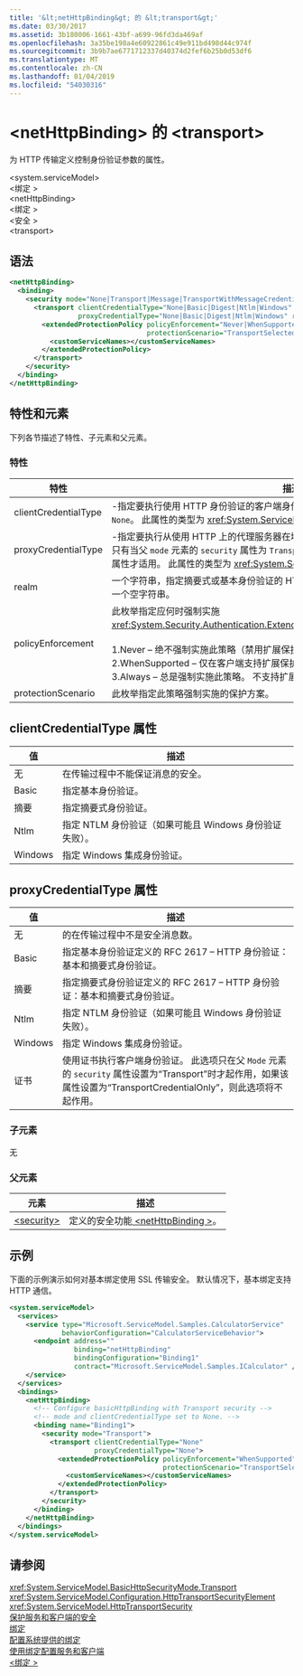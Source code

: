 ```yaml
---
title: '&lt;netHttpBinding&gt; 的 &lt;transport&gt;'
ms.date: 03/30/2017
ms.assetid: 3b180006-1661-43bf-a699-96fd3da469af
ms.openlocfilehash: 3a35be198a4e60922861c49e911bd498d44c974f
ms.sourcegitcommit: 3b9b7ae6771712337d40374d2fef6b25b0d53df6
ms.translationtype: MT
ms.contentlocale: zh-CN
ms.lasthandoff: 01/04/2019
ms.locfileid: "54030316"
---
```

# <a name="lttransportgt-of-ltnethttpbindinggt"></a>&lt;netHttpBinding&gt; 的 &lt;transport&gt;
为 HTTP 传输定义控制身份验证参数的属性。  
  
\<system.serviceModel>  
\<绑定 >  
\<netHttpBinding>  
\<绑定 >  
\<安全 >  
\<transport>  
  
## <a name="syntax"></a>语法  
  
```xml
<netHttpBinding>  
  <binding>  
    <security mode="None|Transport|Message|TransportWithMessageCredential|TransportCredentialOnly">  
      <transport clientCredentialType="None|Basic|Digest|Ntlm|Windows"  
                 proxyCredentialType="None|Basic|Digest|Ntlm|Windows" realm="string">  
        <extendedProtectionPolicy policyEnforcement="Never|WhenSupported|Always"  
                                  protectionScenario="TransportSelected|TrustedProxy">  
          <customServiceNames></customServiceNames>  
        </extendedProtectionPolicy>  
      </transport>  
    </security>  
  </binding>  
</netHttpBinding>  
```  
  
## <a name="attributes-and-elements"></a>特性和元素  
 下列各节描述了特性、子元素和父元素。  
  
### <a name="attributes"></a>特性  
  
|特性|描述|  
|---------------|-----------------|  
|clientCredentialType|-指定要执行使用 HTTP 身份验证的客户端身份验证时要使用的凭据类型。  默认值为 `None`。 此属性的类型为 <xref:System.ServiceModel.HttpClientCredentialType>。|  
|proxyCredentialType|-指定要执行从使用 HTTP 上的代理服务器在域中的客户端身份验证时要使用的凭据类型。 只有当父 `mode` 元素的 `security` 属性为 `Transport` 或 `TransportCredentialsOnly` 时，此属性才适用。 此属性的类型为 <xref:System.ServiceModel.HttpProxyCredentialType>。|  
|realm|一个字符串，指定摘要式或基本身份验证的 HTTP 身份验证方案所使用的领域。 默认值为一个空字符串。|  
|policyEnforcement|此枚举指定应何时强制实施 <xref:System.Security.Authentication.ExtendedProtection.ExtendedProtectionPolicy>。<br /><br /> 1.Never – 绝不强制实施此策略（禁用扩展保护）。<br />2.WhenSupported – 仅在客户端支持扩展保护时才强制实施此策略。<br />3.Always – 总是强制实施此策略。 不支持扩展保护的客户端将无法进行身份验证。|  
|protectionScenario|此枚举指定此策略强制实施的保护方案。|  
  
## <a name="clientcredentialtype-attribute"></a>clientCredentialType 属性  
  
|值|描述|  
|-----------|-----------------|  
|无|在传输过程中不能保证消息的安全。|  
|Basic|指定基本身份验证。|  
|摘要|指定摘要式身份验证。|  
|Ntlm|指定 NTLM 身份验证（如果可能且 Windows 身份验证失败）。|  
|Windows|指定 Windows 集成身份验证。|  
  
## <a name="proxycredentialtype-attribute"></a>proxyCredentialType 属性  
  
|值|描述|  
|-----------|-----------------|  
|无|的在传输过程中不是安全消息数。|  
|Basic|指定基本身份验证定义的 RFC 2617 – HTTP 身份验证：基本和摘要式身份验证。|  
|摘要|指定摘要式身份验证定义的 RFC 2617 – HTTP 身份验证：基本和摘要式身份验证。|  
|Ntlm|指定 NTLM 身份验证（如果可能且 Windows 身份验证失败）。|  
|Windows|指定 Windows 集成身份验证。|  
|证书|使用证书执行客户端身份验证。 此选项只在父 `Mode` 元素的 `security` 属性设置为“Transport”时才起作用，如果该属性设置为“TransportCredentialOnly”，则此选项将不起作用。|  
  
### <a name="child-elements"></a>子元素  
 无  
  
### <a name="parent-elements"></a>父元素  
  
|元素|描述|  
|-------------|-----------------|  
|[\<security>](../../../../../docs/framework/configure-apps/file-schema/wcf/security-of-nethttpbinding.md)|定义的安全功能[ \<netHttpBinding >](../../../../../docs/framework/configure-apps/file-schema/wcf/nethttpbinding.md)。|  
  
## <a name="example"></a>示例  
 下面的示例演示如何对基本绑定使用 SSL 传输安全。 默认情况下，基本绑定支持 HTTP 通信。  
  
```xml
<system.serviceModel>  
  <services>  
    <service type="Microsoft.ServiceModel.Samples.CalculatorService"  
             behaviorConfiguration="CalculatorServiceBehavior">  
      <endpoint address=""  
                binding="netHttpBinding"  
                bindingConfiguration="Binding1"   
                contract="Microsoft.ServiceModel.Samples.ICalculator" />  
    </service>  
  </services>  
  <bindings>  
    <netHttpBinding>  
      <!-- Configure basicHttpBinding with Transport security -->  
      <!-- mode and clientCredentialType set to None. -->  
      <binding name="Binding1">  
        <security mode="Transport">  
          <transport clientCredentialType="None"  
                     proxyCredentialType="None">  
            <extendedProtectionPolicy policyEnforcement="WhenSupported"  
                                      protectionScenario="TransportSelected">  
              <customServiceNames></customServiceNames>  
            </extendedProtectionPolicy>
          </transport> 
        </security>  
      </binding>  
    </netHttpBinding>  
  </bindings>  
</system.serviceModel>  
```  
  
## <a name="see-also"></a>请参阅  
 <xref:System.ServiceModel.BasicHttpSecurityMode.Transport> <xref:System.ServiceModel.Configuration.HttpTransportSecurityElement>  
 <xref:System.ServiceModel.HttpTransportSecurity>  
 [保护服务和客户端的安全](../../../../../docs/framework/wcf/feature-details/securing-services-and-clients.md)  
 [绑定](../../../../../docs/framework/wcf/bindings.md)  
 [配置系统提供的绑定](../../../../../docs/framework/wcf/feature-details/configuring-system-provided-bindings.md)  
 [使用绑定配置服务和客户端](../../../../../docs/framework/wcf/using-bindings-to-configure-services-and-clients.md)  
 [\<绑定 >](../../../../../docs/framework/misc/binding.md)
